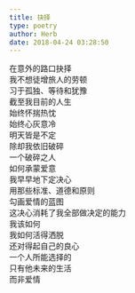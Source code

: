 ```yaml
---  
title: 抉择  
type: poetry  
author: Herb  
date: 2018-04-24 03:28:50    
---  
```

在意外的路口抉择  
我不想徒增旅人的劳顿    
习于孤独、等待和犹豫  
截至我目前的人生  
始终怀揣热忱  
始终心灰意冷    
明天皆是不定  
除却我依旧破碎  
一个破碎之人  
如何承蒙爱意    
我早早地下定决心  
用那些标准、道德和原则  
勾画爱情的蓝图  
这决心消耗了我全部做决定的能力    
我该如何  
我如何活得洒脱  
还对得起自己的良心  
一个人所能选择的  
只有他未来的生活  
而非爱情  
